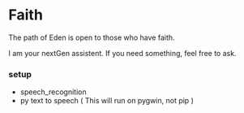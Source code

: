 # Faith
The path of Eden is open to those who have faith.

I am your nextGen assistent. If you need something, feel free to ask.



### setup

* speech_recognition 
* py text to speech ( This will run on pygwin, not pip ) 

